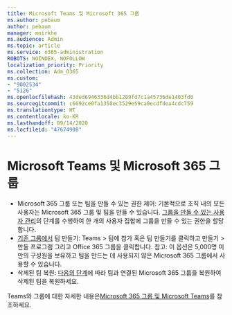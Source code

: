 ```yaml
---
title: Microsoft Teams 및 Microsoft 365 그룹
ms.author: pebaum
author: pebaum
manager: mnirkhe
ms.audience: Admin
ms.topic: article
ms.service: o365-administration
ROBOTS: NOINDEX, NOFOLLOW
localization_priority: Priority
ms.collection: Adm_O365
ms.custom:
- "9002534"
- "5126"
ms.openlocfilehash: 43ded6946336d4bb1209fd7c1a45736de1403fd0
ms.sourcegitcommit: c6692ce0fa1358ec3529e59ca0ecdfdea4cdc759
ms.translationtype: HT
ms.contentlocale: ko-KR
ms.lasthandoff: 09/14/2020
ms.locfileid: "47674908"
---
```

# <a name="microsoft-teams-and-microsoft-365-groups"></a>Microsoft Teams 및 Microsoft 365 그룹

- Microsoft 365 그룹 또는 팀을 만들 수 있는 권한 제어: 기본적으로 조직 내의 모든 사용자는 Microsoft 365 그룹 및 팀을 만들 수 있습니다. [그룹을 만들 수 있는 사용자 관리](https://support.office.com/article/4c46c8cb-17d0-44b5-9776-005fced8e618)의 단계를 수행하여 한 개의 사용자 집합에 그룹을 만들 수 있는 권한을 할당합니다.
- [기존 그룹에서](https://support.microsoft.com/office/24ec428e-40d7-4a1a-ab87-29be7d145865) 팀 만들기: Teams > 팀에 참가 혹은 팀 만들기를 클릭하고 만들기 > 만들 프로그램 그리고 Office 365 그룹을 클릭합니다. 참고: 이 옵션은 5,000명 미만의 구성원을 보유하고 팀을 만드는 데 사용되지 않은 Microsoft 365 그룹에서 사용할 수 있습니다.
- 삭제된 팀 복원: [다음의 단계](https://docs.microsoft.com/microsoftteams/archive-or-delete-a-team#restore-a-deleted-team)에 따라 팀과 연결된 Microsoft 365 그룹을 복원하여 삭제된 팀을 복원하세요.

Teams와 그룹에 대한 자세한 내용은[Microsoft 365 그룹 및 Microsoft Teams](https://docs.microsoft.com/microsoftteams/office-365-groups)를 참조하세요.
